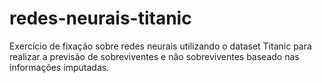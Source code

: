 # redes-neurais-titanic

Exercício de fixação sobre redes neurais utilizando o dataset Titanic para realizar a previsão de sobreviventes e não sobreviventes baseado nas informações imputadas.
